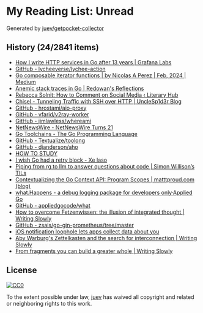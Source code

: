 # My Reading List: Unread

Generated by [juev/getpocket-collector](https://github.com/juev/getpocket-collector)

## History (24/2841 items)

- [How I write HTTP services in Go after 13 years | Grafana Labs](https://grafana.com/blog/2024/02/09/how-i-write-http-services-in-go-after-13-years/)
- [GitHub - lycheeverse/lychee-action](https://github.com/lycheeverse/lychee-action)
- [Go composable iterator functions | by Nicolas A Perez | Feb, 2024 | Medium](https://medium.com/@anicolaspp/i-dont-know-yet-bf5a62a637dd)
- [Anemic stack traces in Go | Redowan's Reflections](https://rednafi.com/go/anemic_stack_traces/)
- [Rebecca Solnit: How to Comment on Social Media ‹ Literary Hub](https://lithub.com/rebecca-solnit-how-to-comment-on-social-media)
- [Chisel - Tunneling Traffic with SSH over HTTP | UncleSp1d3r Blog](https://unclesp1d3r.github.io/posts/2023/02/chisel-tunneling-traffic-with-ssh-over-http/)
- [GitHub - hrostami/aio-proxy](https://github.com/hrostami/aio-proxy)
- [GitHub - vfarid/v2ray-worker](https://github.com/vfarid/v2ray-worker)
- [GitHub - jimlawless/whereami](https://github.com/jimlawless/whereami)
- [NetNewsWire - NetNewsWire Turns 21](https://netnewswire.blog/2024/02/11/netnewswire-turns.html)
- [Go Toolchains - The Go Programming Language](https://tip.golang.org/doc/toolchain)
- [GitHub - Textualize/toolong](https://github.com/Textualize/toolong)
- [GitHub - djanderson/aho](https://github.com/djanderson/aho)
- [HOW TO STUDY](https://cse.buffalo.edu/~rapaport/howtostudy.html)
- [I wish Go had a retry block - Xe Iaso](https://xeiaso.net/blog/2024/retry-block/)
- [Piping from rg to llm to answer questions about code | Simon Willison’s TILs](https://til.simonwillison.net/llms/rg-pipe-llm-trick)
- [Contextualizing the Go Context API: Program Scopes | matttproud.com (blog)](https://matttproud.com/blog/posts/contextualizing-context-scopes.html)
- [what.Happens - a debug logging package for developers only·Applied Go](https://appliedgo.net/what/)
- [GitHub - appliedgocode/what](https://github.com/appliedgocode/what)
- [How to overcome Fetzenwissen: the illusion of integrated thought | Writing Slowly](https://writingslowly.com/2024/02/12/how-to-overcome.html)
- [GitHub - zsais/go-gin-prometheus/tree/master](https://github.com/zsais/go-gin-prometheus/tree/master)
- [iOS notification loophole lets apps collect data about you](https://adguard.com/en/blog/notification-ios-data-collecetion-mysk.html)
- [Aby Warburg's Zettelkasten and the search for interconnection | Writing Slowly](https://writingslowly.com/2023/05/09/aby-warburgs-three.html)
- [From fragments you can build a greater whole | Writing Slowly](https://writingslowly.com/2024/02/11/from-fragments-you.html)

## License

[![CC0](https://mirrors.creativecommons.org/presskit/buttons/88x31/svg/cc-zero.svg)](https://creativecommons.org/publicdomain/zero/1.0/)

To the extent possible under law, [juev](https://github.com/juev) has waived all copyright and related or neighboring rights to this work.
